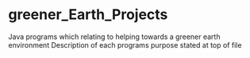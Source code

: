 # greener_Earth_Projects
Java programs which relating to helping towards a greener earth environment
Description of each programs purpose stated at top of file
